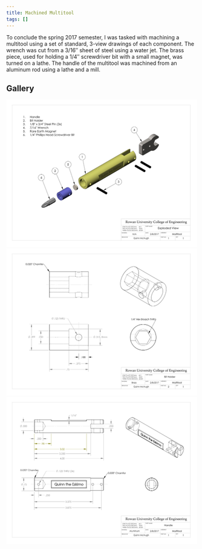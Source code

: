 ```yaml
---
title: Machined Multitool
tags: []
---
```


To conclude the spring 2017 semester, I was tasked with machining a multitool
using a set of standard, 3-view drawings of each component. The wrench was cut
from a 3/16″ sheet of steel using a water jet. The brass piece, used for holding
a 1/4″ screwdriver bit with a small magnet, was turned on a lathe. The handle of
the multitool was machined from an aluminum rod using a lathe and a mill.

## Gallery
![Machined Multitool CAD Drawing - Assembly](machined-multitool-cad-drawing-assembly.jpg)
![Machined Multitool CAD Drawing - Bit Holder](machined-multitool-cad-drawing-bit-holder.JPG)
![Machined Multitool CAD Drawing - Handle](machined-multitool-cad-drawing-handle.JPG)